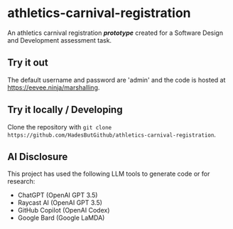 # athletics-carnival-registration
An athletics carnival registration ***prototype*** created for a Software Design and Development assessment task.

## Try it out
The default username and password are 'admin' and the code is hosted at https://eevee.ninja/marshalling.

## Try it locally / Developing
Clone the repository with `git clone https://github.com/HadesButGithub/athletics-carnival-registration`.

## AI Disclosure
This project has used the following LLM tools to generate code or for research:
* ChatGPT (OpenAI GPT 3.5)
* Raycast AI (OpenAI GPT 3.5)
* GitHub Copilot (OpenAI Codex)
* Google Bard (Google LaMDA)
